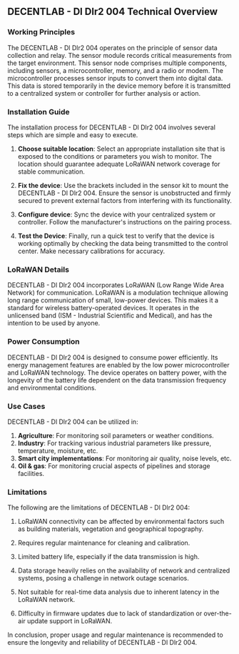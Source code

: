 ## DECENTLAB - Dl Dlr2 004 Technical Overview

### Working Principles

The DECENTLAB - Dl Dlr2 004 operates on the principle of sensor data collection and relay. The sensor module records critical measurements from the target environment. This sensor node comprises multiple components, including sensors, a microcontroller, memory, and a radio or modem. The microcontroller processes sensor inputs to convert them into digital data. This data is stored temporarily in the device memory before it is transmitted to a centralized system or controller for further analysis or action.

### Installation Guide

The installation process for DECENTLAB - Dl Dlr2 004 involves several steps which are simple and easy to execute.

1. **Choose suitable location**: Select an appropriate installation site that is exposed to the conditions or parameters you wish to monitor. The location should guarantee adequate LoRaWAN network coverage for stable communication.

2. **Fix the device**: Use the brackets included in the sensor kit to mount the DECENTLAB - Dl Dlr2 004. Ensure the sensor is unobstructed and firmly secured to prevent external factors from interfering with its functionality.

3. **Configure device**: Sync the device with your centralized system or controller. Follow the manufacturer's instructions on the pairing process.

4. **Test the Device**: Finally, run a quick test to verify that the device is working optimally by checking the data being transmitted to the control center. Make necessary calibrations for accuracy.

### LoRaWAN Details

DECENTLAB - Dl Dlr2 004 incorporates LoRaWAN (Low Range Wide Area Network) for communication. LoRaWAN is a modulation technique allowing long range communication of small, low-power devices. This makes it a standard for wireless battery-operated devices. It operates in the unlicensed band (ISM - Industrial Scientific and Medical), and has the intention to be used by anyone. 

### Power Consumption

DECENTLAB - Dl Dlr2 004 is designed to consume power efficiently. Its energy management features are enabled by the low power microcontroller and LoRaWAN technology. The device operates on battery power, with the longevity of the battery life dependent on the data transmission frequency and environmental conditions.

### Use Cases

DECENTLAB - Dl Dlr2 004 can be utilized in:

1. **Agriculture**: For monitoring soil parameters or weather conditions.
2. **Industry**: For tracking various industrial parameters like pressure, temperature, moisture, etc.
3. **Smart city implementations**: For monitoring air quality, noise levels, etc.
4. **Oil & gas**: For monitoring crucial aspects of pipelines and storage facilities.

### Limitations

The following are the limitations of DECENTLAB - Dl Dlr2 004:

1. LoRaWAN connectivity can be affected by environmental factors such as building materials, vegetation and geographical topography. 

2. Requires regular maintenance for cleaning and calibration.

3. Limited battery life, especially if the data transmission is high.

4. Data storage heavily relies on the availability of network and centralized systems, posing a challenge in network outage scenarios.

5. Not suitable for real-time data analysis due to inherent latency in the LoRaWAN network. 

6. Difficulty in firmware updates due to lack of standardization or over-the-air update support in LoRaWAN. 

In conclusion, proper usage and regular maintenance is recommended to ensure the longevity and reliability of DECENTLAB - Dl Dlr2 004.